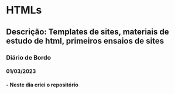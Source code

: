 # HTMLs #
## Descrição: Templates de sites, materiais de estudo de html, primeiros ensaios de sites ##


### Diário de Bordo ###
#### 01/03/2023 ####
####  - Neste dia criei o repositório ####
